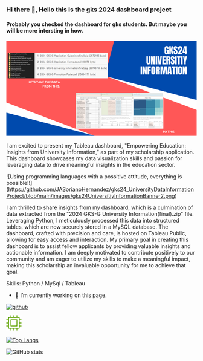 ### Hi there 👋, Hello this is the gks 2024 dashboard project
#### Probably you checked the dashboard for gks students. But maybe you will be more intersting in how.
![Probably you checked the dashboard for gks students. But maybe you will be more intersting in how.](https://github.com/JASorianoHernandez/gks24_UniversityDataInformationProject/blob/main/images/gks24UniversitiyInformationBanner1.png)

I am excited to present my Tableau dashboard, "Empowering Education: Insights from University Information," as part of my scholarship application. This dashboard showcases my data visualization skills and passion for leveraging data to drive meaningful insights in the education sector.

![Using programming languages with a possitive attitude, everything is possible!!]
(https://github.com/JASorianoHernandez/gks24_UniversityDataInformationProject/blob/main/images/gks24UniversitiyInformationBanner2.png)

I am thrilled to share insights from my dashboard, which is a culmination of data extracted from the "2024 GKS-G University Information(final).zip" file. Leveraging Python, I meticulously processed this data into structured tables, which are now securely stored in a MySQL database. The dashboard, crafted with precision and care, is hosted on Tableau Public, allowing for easy access and interaction. My primary goal in creating this dashboard is to assist fellow applicants by providing valuable insights and actionable information. I am deeply motivated to contribute positively to our community and am eager to utilize my skills to make a meaningful impact, making this scholarship an invaluable opportunity for me to achieve that goal.

Skills: Python / MySql / Tableau 

- 🔭 I’m currently working on this page. 


[<img src='https://cdn.jsdelivr.net/npm/simple-icons@3.0.1/icons/github.svg' alt='github' height='40'>](https://github.com/JASorianoHernandez)  

<a href='https://docs.github.com/en/developers'><img src='https://raw.githubusercontent.com/acervenky/animated-github-badges/master/assets/devbadge.gif' width='40' height='40'></a> 

[![Top Langs](https://github-readme-stats.vercel.app/api/top-langs/?username=JASorianoHernandez)](https://github.com/anuraghazra/github-readme-stats)

![GitHub stats](https://github-readme-stats.vercel.app/api?username=JASorianoHernandez&show_icons=true)  

